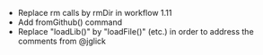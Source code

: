 * Replace rm calls by rmDir in workflow 1.11
* Add fromGithub() command
* Replace "loadLib()" by "loadFile()" (etc.) in order to address the comments from @jglick
